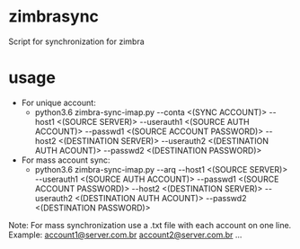 # zimbrasync
Script for synchronization for zimbra

# usage
* For unique account:
  - python3.6 zimbra-sync-imap.py --conta <(SYNC ACCOUNT)> --host1 <(SOURCE SERVER)> --userauth1 <(SOURCE AUTH ACCOUNT)> --passwd1 <(SOURCE ACCOUNT PASSWORD)> --host2 <(DESTINATION SERVER)> --userauth2 <(DESTINATION AUTH ACOUNT)> --passwd2 <(DESTINATION PASSWORD)>
* For mass account sync:
  - python3.6 zimbra-sync-imap.py --arq <FILE SYNC ACCOUNT> --host1 <(SOURCE SERVER)> --userauth1 <(SOURCE AUTH ACCOUNT)> --passwd1 <(SOURCE ACCOUNT PASSWORD)> --host2 <(DESTINATION SERVER)> --userauth2 <(DESTINATION AUTH ACOUNT)> --passwd2 <(DESTINATION PASSWORD)>

Note: For mass synchronization use a .txt file with each account on one line. Example:
account1@server.com.br
account2@server.com.br
...
